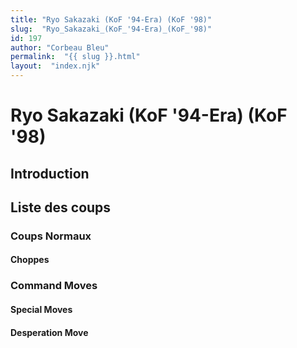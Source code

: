 ```yaml
---
title: "Ryo Sakazaki (KoF '94-Era) (KoF '98)"
slug:  "Ryo_Sakazaki_(KoF_'94-Era)_(KoF_'98)"
id: 197
author: "Corbeau Bleu"
permalink:  "{{ slug }}.html"
layout:  "index.njk"
---
```


# Ryo Sakazaki (KoF '94-Era) (KoF '98)

## Introduction

## Liste des coups

### Coups Normaux

#### Choppes

### Command Moves

#### Special Moves

#### Desperation Move
